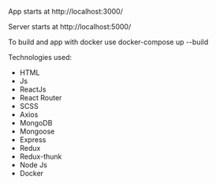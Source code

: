 App starts at http://localhost:3000/

Server starts at http://localhost:5000/

To build and app with docker use docker-compose up --build 

Technologies used: 
- HTML
- Js
- ReactJs
- React Router
- SCSS
- Axios
- MongoDB
- Mongoose
- Express
- Redux
- Redux-thunk
- Node Js
- Docker

